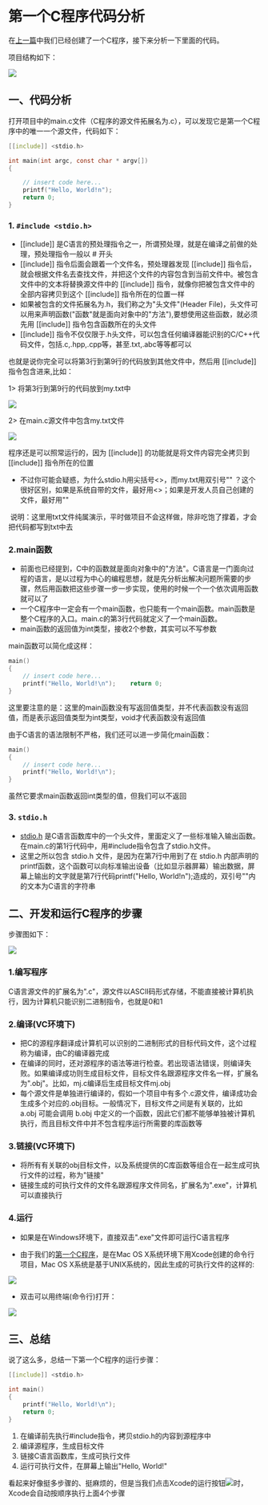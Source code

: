 # 第一个C程序代码分析

在[上一篇](http://www.cnblogs.com/mjios/archive/2013/03/13/2957213.html)中我们已经创建了一个C程序，接下来分析一下里面的代码。

项目结构如下：

![](https://images0.cnblogs.com/blog/497279/201303/13111449-cf5c5d72187f448eaf297c81517bd52c.png)

## 一、代码分析

打开项目中的main.c文件（C程序的源文件拓展名为.c），可以发现它是第一个C程序中的唯一一个源文件，代码如下：

```c
[[include]] <stdio.h>

int main(int argc, const char * argv[])
{

    // insert code here...
    printf("Hello, World!n");
    return 0;
}
```

### 1. `#include <stdio.h>`

* [[include]] 是C语言的预处理指令之一，所谓预处理，就是在编译之前做的处理，预处理指令一般以 # 开头
* [[include]] 指令后面会跟着一个文件名，预处理器发现 [[include]] 指令后，就会根据文件名去查找文件，并把这个文件的内容包含到当前文件中。被包含文件中的文本将替换源文件中的 [[include]] 指令，就像你把被包含文件中的全部内容拷贝到这个 [[include]] 指令所在的位置一样
* 如果被包含的文件拓展名为.h，我们称之为"头文件"(Header File)，头文件可以用来声明函数("函数"就是面向对象中的"方法"),要想使用这些函数，就必须先用 [[include]] 指令包含函数所在的头文件
* [[include]] 指令不仅仅限于.h头文件，可以包含任何编译器能识别的C/C++代码文件，包括.c,.hpp,.cpp等，甚至.txt,.abc等等都可以

也就是说你完全可以将第3行到第9行的代码放到其他文件中，然后用 [[include]] 指令包含进来,比如：

1> 将第3行到第9行的代码放到my.txt中

![](https://images0.cnblogs.com/blog/497279/201303/13113743-200491267d224fbea0d945d9aa90158e.png)

2> 在main.c源文件中包含my.txt文件

![](https://images0.cnblogs.com/blog/497279/201303/13113806-d1bda13ca59841379190d5cde575f496.png)

程序还是可以照常运行的，因为 [[include]] 的功能就是将文件内容完全拷贝到 [[include]] 指令所在的位置

* 不过你可能会疑惑，为什么stdio.h用尖括号<>，而my.txt用双引号"" ？这个很好区别，如果是系统自带的文件，最好用<>；如果是开发人员自己创建的文件，最好用""

 说明：这里用txt文件纯属演示，平时做项目不会这样做，除非吃饱了撑着，才会把代码都写到txt中去

### 2.main函数

* 前面也已经提到，C中的函数就是面向对象中的"方法"。C语言是一门面向过程的语言，是以过程为中心的编程思想，就是先分析出解决问题所需要的步骤，然后用函数把这些步骤一步一步实现，使用的时候一个一个依次调用函数就可以了
* 一个C程序中一定会有一个main函数，也只能有一个main函数。main函数是整个C程序的入口。main.c的第3行代码就定义了一个main函数。
* main函数的返回值为int类型，接收2个参数，其实可以不写参数

main函数可以简化成这样：

```c
main()
{
    // insert code here...
    printf("Hello, World!\n");    return 0;
}
```

这里要注意的是：这里的main函数没有写返回值类型，并不代表函数没有返回值，而是表示返回值类型为int类型，void才代表函数没有返回值

由于C语言的语法限制不严格，我们还可以进一步简化main函数：

```c
main()
{
    // insert code here...
    printf("Hello, World!\n");
}
```

虽然它要求main函数返回int类型的值，但我们可以不返回

### 3. `stdio.h`

* [stdio.h](http://baike.baidu.com/view/538727.htm) 是C语言函数库中的一个头文件，里面定义了一些标准输入输出函数。在main.c的第1行代码中，用#include指令包含了stdio.h文件。
* 这里之所以包含 stdio.h 文件，是因为在第7行中用到了在 stdio.h 内部声明的printf函数，这个函数可以向标准输出设备（比如显示器屏幕）输出数据，屏幕上输出的文字就是第7行代码printf("Hello, World!n");造成的，双引号""内的文本为C语言的字符串

## 二、开发和运行C程序的步骤

步骤图如下：  

![](https://images0.cnblogs.com/blog/497279/201303/13124858-72e7aae9902b47af8f7186dfb3327ca6.png)

### 1.编写程序

C语言源文件的扩展名为".c"，源文件以ASCII码形式存储，不能直接被计算机执行，因为计算机只能识别二进制指令，也就是0和1

### 2.编译(VC环境下)

* 把C的源程序翻译成计算机可以识别的二进制形式的目标代码文件，这个过程称为编译，由C的编译器完成
* 在编译的同时，还对源程序的语法等进行检查。若出现语法错误，则编译失败。如果编译成功则生成目标文件，目标文件名跟源程序文件名一样，扩展名为".obj"。比如，mj.c编译后生成目标文件mj.obj
* 每个源文件是单独进行编译的，假如一个项目中有多个.c源文件，编译成功会生成多个对应的.obj目标。一般情况下，目标文件之间是有关联的，比如 a.obj 可能会调用 b.obj 中定义的一个函数，因此它们都不能够单独被计算机执行，而且目标文件中并不包含程序运行所需要的库函数等

### 3.链接(VC环境下)

* 将所有有关联的obj目标文件，以及系统提供的C库函数等组合在一起生成可执行文件的过程，称为"链接"
* 链接生成的可执行文件的文件名跟源程序文件同名，扩展名为".exe"，计算机可以直接执行

### 4.运行

* 如果是在Windows环境下，直接双击".exe"文件即可运行C语言程序  

* 由于我们的[第一个C程序](http://www.cnblogs.com/mjios/archive/2013/03/13/2957213.html)，是在Mac OS X系统环境下用Xcode创建的命令行项目，Mac OS X系统是基于UNIX系统的，因此生成的可执行文件的这样的:

![](https://images0.cnblogs.com/blog/497279/201303/13130054-9a8bd1220a3d4429838574f7aca77a32.png)

* 双击可以用终端(命令行)打开：

![](https://images0.cnblogs.com/blog/497279/201303/13130823-87b46d6b324b4309b9a7a5f411835687.png)

## 三、总结

说了这么多，总结一下第一个C程序的运行步骤：

```c
[[include]] <stdio.h>

int main()
{
    printf("Hello, World!\n");
    return 0;
}
```

1. 在编译前先执行#include指令，拷贝stdio.h的内容到源程序中
2. 编译源程序，生成目标文件
3. 链接C语言函数库，生成可执行文件
4. 运行可执行文件，在屏幕上输出"Hello, World!"

看起来好像挺多步骤的、挺麻烦的，但是当我们点击Xcode的运行按钮![](https://images0.cnblogs.com/blog/497279/201303/13131304-7f023a5f72f24ab08628761b3b814b0e.png)时，Xcode会自动按顺序执行上面4个步骤